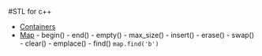 #STL for c++
- [Containers](https://cplusplus.com/reference/stl)
- [Map](https://cplusplus.com/reference/map/map)
        - begin()
        - end()
        - empty()
        - max_size()
        - insert()
        - erase()
        - swap()
        - clear()
        - emplace()
        - find() `map.find('b')`
